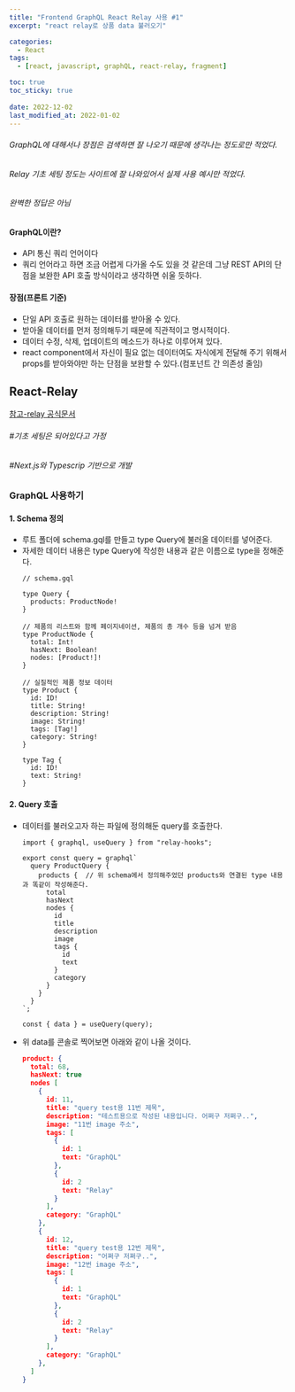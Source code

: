 ```yaml
---
title: "Frontend GraphQL React Relay 사용 #1"
excerpt: "react relay로 상품 data 불러오기"

categories:
  - React
tags:
  - [react, javascript, graphQL, react-relay, fragment]

toc: true
toc_sticky: true
 
date: 2022-12-02
last_modified_at: 2022-01-02
---
```


###### GraphQL에 대해서나 장점은 검색하면 잘 나오기 때문에 생각나는 정도로만 적었다.
###### Relay 기초 세팅 정도는 사이트에 잘 나와있어서 실제 사용 예시만 적었다.
###### 완벽한 정답은 아님

#### GraphQL이란?
- API 통신 쿼리 언어이다
- 쿼리 언어라고 하면 조금 어렵게 다가올 수도 있을 것 같은데 그냥 REST API의 단점을 보완한 API 호출 방식이라고 생각하면 쉬울 듯하다.

#### 장점(프론트 기준)
- 단일 API 호출로 원하는 데이터를 받아올 수 있다.
- 받아올 데이터를 먼저 정의해두기 때문에 직관적이고 명시적이다.
- 데이터 수정, 삭제, 업데이트의 메소드가 하나로 이루어져 있다.
- react component에서 자신이 필요 없는 데이터여도 자식에게 전달해 주기 위해서 props를 받아와야만 하는 단점을 보완할 수 있다.(컴포넌트 간 의존성 줄임)

## React-Relay
[참고-relay 공식문서](https://relay.dev/)
###### #기초 세팅은 되어있다고 가정
###### #Next.js와 Typescrip 기반으로 개발

### GraphQL 사용하기
#### 1. Schema 정의
- 루트 폴더에 schema.gql를 만들고 type Query에 불러올 데이터를 넣어준다.
- 자세한 데이터 내용은 type Query에 작성한 내용과 같은 이름으로 type을 정해준다.
  ```tsx
  // schema.gql

  type Query {
    products: ProductNode!
  }

  // 제품의 리스트와 함께 페이지네이션, 제품의 총 개수 등을 넘겨 받음
  type ProductNode {
    total: Int!
    hasNext: Boolean!
    nodes: [Product!]!
  }

  // 실질적인 제품 정보 데이터
  type Product {
    id: ID!
    title: String!
    description: String!
    image: String!
    tags: [Tag!]
    category: String!
  }

  type Tag {
    id: ID!
    text: String!
  }
  ```

#### 2. Query  호출
- 데이터를 불러오고자 하는 파일에 정의해둔 query를 호출한다.
  ```tsx
  import { graphql, useQuery } from "relay-hooks";

  export const query = graphql`
    query ProductQuery {
      products {  // 위 schema에서 정의해주었던 products와 연결된 type 내용과 똑같이 작성해준다.
        total
        hasNext
        nodes {
          id
          title
          description
          image
          tags {
            id
            text
          }
          category
        }
      }
    }
  `;

  const { data } = useQuery(query);
  ```
- 위 data를 콘솔로 찍어보면 아래와 같이 나올 것이다.
  ```json
  product: {
    total: 68,
    hasNext: true
    nodes [
      {
        id: 11,
        title: "query test용 11번 제목",
        description: "테스트용으로 작성된 내용입니다. 어쩌구 저쩌구..",
        image: "11번 image 주소",
        tags: [
          {
            id: 1
            text: "GraphQL"
          },
          {
            id: 2
            text: "Relay"
          }
        ],
        category: "GraphQL"
      },
      {
        id: 12,
        title: "query test용 12번 제목",
        description: "어쩌구 저쩌구..",
        image: "12번 image 주소",
        tags: [
          {
            id: 1
            text: "GraphQL"
          },
          {
            id: 2
            text: "Relay"
          }
        ],
        category: "GraphQL"
      },
    ]
  }
  ```
